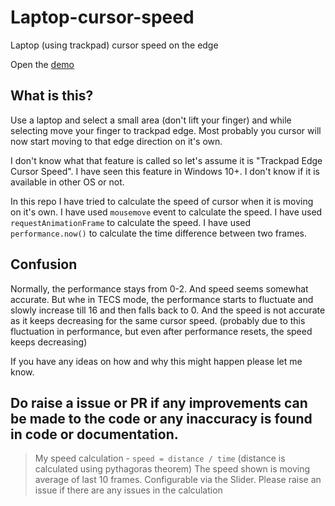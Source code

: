 # Laptop-cursor-speed
Laptop (using trackpad) cursor speed on the edge

Open the [demo](https://priyavkaneria.github.io/Laptop-cursor-speed/)

## What is this?
Use a laptop and select a small area (don't lift your finger) and while selecting move your finger to trackpad edge. Most probably you cursor will now start moving to that edge direction on it's own.

I don't know what that feature is called so let's assume it is "Trackpad Edge Cursor Speed". I have seen this feature in Windows 10+. I don't know if it is available in other OS or not.

In this repo I have tried to calculate the speed of cursor when it is moving on it's own. I have used `mousemove` event to calculate the speed. I have used `requestAnimationFrame` to calculate the speed. I have used `performance.now()` to calculate the time difference between two frames.

## Confusion

Normally, the performance stays from 0-2. And speed seems somewhat accurate.
But whe in TECS mode, the performance starts to fluctuate and slowly increase till 16 and then falls back to 0. And the speed is not accurate as it keeps decreasing for the same cursor speed. (probably due to this fluctuation in performance, but even after performance resets, the speed keeps decreasing)

If you have any ideas on how and why this might happen please let me know.

## Do raise a issue or PR if any improvements can be made to the code or any inaccuracy is found in code or documentation.

> My speed calculation - `speed = distance / time` (distance is calculated using pythagoras theorem)
> The speed shown is moving average of last 10 frames. Configurable via the Slider.
> Please raise an issue if there are any issues in the calculation
